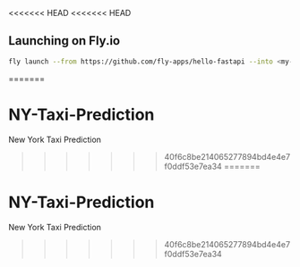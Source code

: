 <<<<<<< HEAD
<<<<<<< HEAD
## Launching on Fly.io

```sh
fly launch --from https://github.com/fly-apps/hello-fastapi --into <my-app> 
```
=======
# NY-Taxi-Prediction
New York Taxi Prediction
>>>>>>> 40f6c8be214065277894bd4e4e7f0ddf53e7ea34
=======
# NY-Taxi-Prediction
New York Taxi Prediction
>>>>>>> 40f6c8be214065277894bd4e4e7f0ddf53e7ea34
